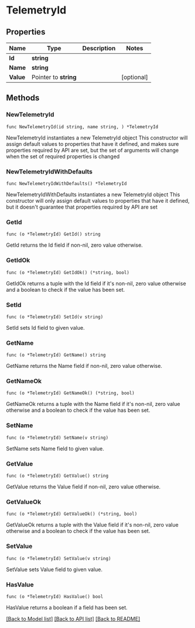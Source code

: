 # TelemetryId

## Properties

Name | Type | Description | Notes
------------ | ------------- | ------------- | -------------
**Id** | **string** |  | 
**Name** | **string** |  | 
**Value** | Pointer to **string** |  | [optional] 

## Methods

### NewTelemetryId

`func NewTelemetryId(id string, name string, ) *TelemetryId`

NewTelemetryId instantiates a new TelemetryId object
This constructor will assign default values to properties that have it defined,
and makes sure properties required by API are set, but the set of arguments
will change when the set of required properties is changed

### NewTelemetryIdWithDefaults

`func NewTelemetryIdWithDefaults() *TelemetryId`

NewTelemetryIdWithDefaults instantiates a new TelemetryId object
This constructor will only assign default values to properties that have it defined,
but it doesn't guarantee that properties required by API are set

### GetId

`func (o *TelemetryId) GetId() string`

GetId returns the Id field if non-nil, zero value otherwise.

### GetIdOk

`func (o *TelemetryId) GetIdOk() (*string, bool)`

GetIdOk returns a tuple with the Id field if it's non-nil, zero value otherwise
and a boolean to check if the value has been set.

### SetId

`func (o *TelemetryId) SetId(v string)`

SetId sets Id field to given value.


### GetName

`func (o *TelemetryId) GetName() string`

GetName returns the Name field if non-nil, zero value otherwise.

### GetNameOk

`func (o *TelemetryId) GetNameOk() (*string, bool)`

GetNameOk returns a tuple with the Name field if it's non-nil, zero value otherwise
and a boolean to check if the value has been set.

### SetName

`func (o *TelemetryId) SetName(v string)`

SetName sets Name field to given value.


### GetValue

`func (o *TelemetryId) GetValue() string`

GetValue returns the Value field if non-nil, zero value otherwise.

### GetValueOk

`func (o *TelemetryId) GetValueOk() (*string, bool)`

GetValueOk returns a tuple with the Value field if it's non-nil, zero value otherwise
and a boolean to check if the value has been set.

### SetValue

`func (o *TelemetryId) SetValue(v string)`

SetValue sets Value field to given value.

### HasValue

`func (o *TelemetryId) HasValue() bool`

HasValue returns a boolean if a field has been set.


[[Back to Model list]](../README.md#documentation-for-models) [[Back to API list]](../README.md#documentation-for-api-endpoints) [[Back to README]](../README.md)


